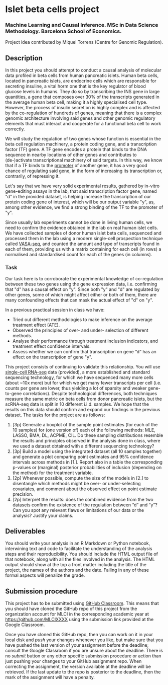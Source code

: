 # Islet beta cells project

### Machine Learning and Causal Inference. MSc in Data Science Methodology. Barcelona School of Economics.

Project idea contributed by Miquel Torrens (Centre for Genomic Regulation).

## Description

In this project you should attempt to conduct a causal analysis of
molecular data profiled in beta cells from human pancreatic islets.
Human beta cells, located in pancreatic islets, are endocrine cells which are
responsible for secreting insuline, a vital horm one that is the key regulator
of blood glucose levels in humans. They do so by transcribing the INS gene in
large quantities, a gene that composes over 30% of the transcripts generated in
the average human beta cell, making it a highly specialised cell type. However,
the process of insulin secretion is highly complex and is affected by the
co-regulation of hundreds of genes, meaning that there is a complex genomic
architecture involving said genes and other genomic regulatory elements that
must interact and cooperate for a functional beta cell to work correctly.

We will study the regulation of two genes whose function is essential in the
beta cell regulation machinery, a protein coding gene, and a transcription
factor (TF) gene. A TF gene encodes a protein that binds to the DNA sequence in
nearby locations of other genes and contributes to (de-)activate transcriptional
machinery of said targets. In this way, we know that if a TF binds to the
[promoter](https://en.wikipedia.org/wiki/Promoter_%28genetics%29) of another
gene, it has a very good chance of regulating said gene, in the form of
increasing its transcription or, contrarily, of repressing it.

Let's say that we have very solid experimental results, gathered by in-vitro
gene-editing assays in the lab, that said transcription factor gene, named "d"
in the provided dataset, is helping increase the transcription of our protein
coding gene of interest, which will be our output variable "y", as, among other
evidence, we find a strong binding of the TF to the promoter of "y".

Since usually lab experiments cannot be done in living human cells, we need to
confirm the evidence obtained in the lab on real human islet cells. We have
collected samples of donor human islet beta cells, sequenced and processed them
in the lab using a modern single-cell prospection technique called
[VASA-seq](https://www.nature.com/articles/s41587-022-01361-8), and counted the
amount and type of transcripts found in each of them, providing us with a matrix
containing for each cell (in rows) a normalised and standardised count for each
of the genes (in columns). 

### Task

Our task here is to corroborate the experimental knowledge of co-regulation
between these two genes using the gene expression data, i.e. confirming that "d"
has a causal effect on "y". Since both "y" and "d" are regulated by other genes,
some of which might affect either or both of them, there are many confounding
effects that can mask the actual effect of "d" on "y".

In a previous practical session in class we have:

* Tried out different methodologies to make inference on the average treatment
  effect (ATE).
* Observed the principles of over- and under- selection of different methods.
* Analyse their performance through treatment inclusion indicators, and
  treatment effect confidence intervals.
* Assess whether we can confirm that transcription on gene “d” has an effect on
  the transcription of gene "y".

This project consists of continuing to validate this relationship. You will use
[single-cell RNA-seq](https://en.wikipedia.org/wiki/Single-cell_sequencing#Transcriptome_sequencing_%28scRNA-seq%29)
data (provided), a more established and standard sequencing technology, for
which we have sequenced many more cells (about ~10x more) but for which we get
many fewer transcripts per cell (i.e. counts per gene are lower, thus yielding
a lot of sparsity and weaker gene-to-gene correlations). Despite technological
differences, both techniques measure the same metric on beta cells from donor
pancreatic islets, but the scRNA-seq data is split in 10 different i.i.d.
samples. We hope that the results on this data should confirm and expand our
findings in the previous dataset. The tasks for the project are as follows:

1. [3p] Generate a boxplot of the sample point estimates (for each of the 10
   samples) for (one version of) each of the following methods: MLE, LASSO, BMA,
   DL, ACPME, CIL. Do these sampling distributions resemble the results and
   principles observed in the analysis done in class, where we used a dataset
   obtained with a different sequencing technology?
2. [3p] Build a model using the integrated dataset (all 10 samples together) and
   generate a plot comparing point estimates and 95% confidence intervals across
   methods in [1.]. Report also in a table the corresponding p-values or
   (marginal) posterior probabilities of inclusion (depending on the method) for
   the treatment variable.
3. [2p] Whenever possible, compute the size of the models in [2.] to disentangle
   which methods might be over- or under-selecting covariates, and comment about
   the observed effect on point estimate precision.
4. [2p] Interpret the results: does the combined evidence from the two datasets
   confirm the existence of the regulation between “d” and “y”? Can you spot any
   relevant flaws or limitations of our data or the analysis? Justify your claims.

## Deliverables

You should write your analysis in an R Markdown or Python notebook, interwining
text and code to facilitate the understanding of the analysis steps and their
reproducibility. You should include the HTML output file of that notebook, along
with all the files involved in the analysis. The HTML output should show at the
top a front matter including the title of the project, the names of the authors
and the date. Failing in any of these formal aspects will penalize the grade.

## Submission procedure

This project has to be submitted using
[GitHub Classroom](https://classroom.github.com). This
means that you should have cloned the GitHub repo of this project
from the organization account for MLCI in the corresponding academic
year at https://github.com/MLCIXXXX using the submission link
provided at the Google Classroom.

Once you have cloned this GitHub repo, then you can work on it in
your local disk and _push_ your changes whenever you like, but make
sure that you have pushed the last version of your assignment before
the deadline; consult the Google Classroom if you are unsure about
the deadline. There is no _submit_ button or any other specific
submission procedure or action than just pushing your changes to your
GitHub assignment repo. When correcting the assignment, the version
available at the deadline will be retrieved. If the last update to
the repo is posterior to the deadline, then the mark of the
assignment will have a penalty.
